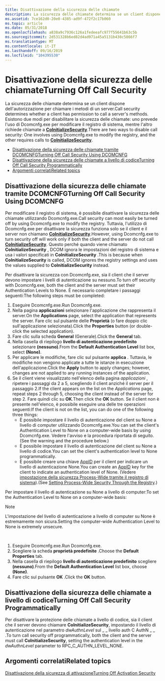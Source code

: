 ```yaml
---
title: Disattivazione della sicurezza delle chiamate
description: La sicurezza delle chiamate determina se un client dispone dell'autorizzazione per chiamare i metodi di un server. Esistono due modi per disabilitare la sicurezza delle chiamate, che prevede l'uso di Dcomcnfg.exe per modificare il registro di sistema, mentre l'altro richiede chiamate a CoInitializeSecurity.
ms.assetid: 7ce162d0-20e0-4385-ad9f-472f2c17b060
ms.topic: article
ms.date: 05/31/2018
ms.openlocfilehash: a838a9c7936c126a1fedeeafc977f55641b63c5b
ms.sourcegitcommit: 2d531328b6ed82d4ad971a45a5131b430c5866f7
ms.translationtype: MT
ms.contentlocale: it-IT
ms.lasthandoff: 09/16/2019
ms.locfileid: "104395530"
---
```

# <a name="turning-off-call-security"></a><span data-ttu-id="9d551-104">Disattivazione della sicurezza delle chiamate</span><span class="sxs-lookup"><span data-stu-id="9d551-104">Turning Off Call Security</span></span>

<span data-ttu-id="9d551-105">La sicurezza delle chiamate determina se un client dispone dell'autorizzazione per chiamare i metodi di un server.</span><span class="sxs-lookup"><span data-stu-id="9d551-105">Call security determines whether a client has permission to call a server's methods.</span></span> <span data-ttu-id="9d551-106">Esistono due modi per disabilitare la sicurezza delle chiamate: uno prevede l'uso di Dcomcnfg.exe per modificare il registro di sistema, mentre l'altro richiede chiamate a [**CoInitializeSecurity**](/windows/desktop/api/combaseapi/nf-combaseapi-coinitializesecurity).</span><span class="sxs-lookup"><span data-stu-id="9d551-106">There are two ways to disable call security: One involves using Dcomcnfg.exe to modify the registry, and the other requires calls to [**CoInitializeSecurity**](/windows/desktop/api/combaseapi/nf-combaseapi-coinitializesecurity).</span></span>

-   [<span data-ttu-id="9d551-107">Disattivazione della sicurezza delle chiamate tramite DCOMCNFG</span><span class="sxs-lookup"><span data-stu-id="9d551-107">Turning Off Call Security Using DCOMCNFG</span></span>](#turning-off-call-security-using-dcomcnfg)
-   [<span data-ttu-id="9d551-108">Disattivazione della sicurezza delle chiamate a livello di codice</span><span class="sxs-lookup"><span data-stu-id="9d551-108">Turning Off Call Security Programmatically</span></span>](#turning-off-call-security-programmatically)
-   [<span data-ttu-id="9d551-109">Argomenti correlati</span><span class="sxs-lookup"><span data-stu-id="9d551-109">Related topics</span></span>](#related-topics)

## <a name="turning-off-call-security-using-dcomcnfg"></a><span data-ttu-id="9d551-110">Disattivazione della sicurezza delle chiamate tramite DCOMCNFG</span><span class="sxs-lookup"><span data-stu-id="9d551-110">Turning Off Call Security Using DCOMCNFG</span></span>

<span data-ttu-id="9d551-111">Per modificare il registro di sistema, è possibile disattivare la sicurezza delle chiamate utilizzando Dcomcnfg.exe.</span><span class="sxs-lookup"><span data-stu-id="9d551-111">Call security can most easily be turned off by using Dcomcnfg.exe to modify the registry.</span></span> <span data-ttu-id="9d551-112">Tuttavia, l'utilizzo di Dcomcnfg.exe per disattivare la sicurezza funziona solo se il client e il server non chiamano [**CoInitializeSecurity**](/windows/desktop/api/combaseapi/nf-combaseapi-coinitializesecurity).</span><span class="sxs-lookup"><span data-stu-id="9d551-112">However, using Dcomcnfg.exe to turn security off will work only if both the client and the server do not call [**CoInitializeSecurity**](/windows/desktop/api/combaseapi/nf-combaseapi-coinitializesecurity).</span></span> <span data-ttu-id="9d551-113">Questo perché quando viene chiamato **CoInitializeSecurity** , DCOM ignora le impostazioni del registro di sistema e usa i valori specificati in **CoInitializeSecurity** .</span><span class="sxs-lookup"><span data-stu-id="9d551-113">This is because when **CoInitializeSecurity** is called, DCOM ignores the registry settings and uses the values supplied to **CoInitializeSecurity** instead.</span></span>

<span data-ttu-id="9d551-114">Per disattivare la sicurezza con Dcomcnfg.exe, sia il client che il server devono impostare i livelli di autenticazione su nessuno.</span><span class="sxs-lookup"><span data-stu-id="9d551-114">To turn off security with Dcomcnfg.exe, both the client and the server must set their Authentication Levels to None.</span></span> <span data-ttu-id="9d551-115">È necessario completare i passaggi seguenti:</span><span class="sxs-lookup"><span data-stu-id="9d551-115">The following steps must be completed:</span></span>

1.  <span data-ttu-id="9d551-116">Eseguire Dcomcnfg.exe.</span><span class="sxs-lookup"><span data-stu-id="9d551-116">Run Dcomcnfg.exe.</span></span>
2.  <span data-ttu-id="9d551-117">Nella pagina **applicazioni** selezionare l'applicazione che rappresenta il server.</span><span class="sxs-lookup"><span data-stu-id="9d551-117">On the **Applications** page, select the application that represents the server.</span></span> <span data-ttu-id="9d551-118">Fare clic sul pulsante delle **Proprietà** (o fare doppio clic sull'applicazione selezionata).</span><span class="sxs-lookup"><span data-stu-id="9d551-118">Click the **Properties** button (or double-click the selected application).</span></span>
3.  <span data-ttu-id="9d551-119">Fare clic sulla scheda **General** (Generale).</span><span class="sxs-lookup"><span data-stu-id="9d551-119">Click the **General** tab.</span></span>
4.  <span data-ttu-id="9d551-120">Nella casella di riepilogo **livello di autenticazione predefinito** selezionare **(nessuno)**.</span><span class="sxs-lookup"><span data-stu-id="9d551-120">From the **Default Authentication Level** list box, select **(None)**.</span></span>
5.  <span data-ttu-id="9d551-121">Per applicare le modifiche, fare clic sul pulsante **applica** . Tuttavia, le modifiche non vengono applicate a tutte le istanze in esecuzione dell'applicazione.</span><span class="sxs-lookup"><span data-stu-id="9d551-121">Click the **Apply** button to apply changes; however, changes are not applied to any running instances of the application.</span></span>
6.  <span data-ttu-id="9d551-122">Se il client viene visualizzato nell'elenco della pagina *applicazioni* , ripetere i passaggi da 2 a 5, scegliendo il client anziché il server per il passaggio 2.</span><span class="sxs-lookup"><span data-stu-id="9d551-122">If the client appears on the list on the *Applications* page, repeat steps 2 through 5, choosing the client instead of the server for step 2.</span></span> <span data-ttu-id="9d551-123">Fare quindi clic su **OK**.</span><span class="sxs-lookup"><span data-stu-id="9d551-123">Then click the **OK** button.</span></span> <span data-ttu-id="9d551-124">Se il client non è presente nell'elenco, è possibile eseguire una delle tre operazioni seguenti:</span><span class="sxs-lookup"><span data-stu-id="9d551-124">If the client is not on the list, you can do one of the following three things:</span></span>
    -   <span data-ttu-id="9d551-125">È possibile impostare il livello di autenticazione del client su None a livello di computer utilizzando Dcomcnfg.exe.</span><span class="sxs-lookup"><span data-stu-id="9d551-125">You can set the client's Authentication Level to None on a computer-wide basis by using Dcomcnfg.exe.</span></span> <span data-ttu-id="9d551-126">Vedere l'avviso e la procedura riportata di seguito.</span><span class="sxs-lookup"><span data-stu-id="9d551-126">(See the warning and the procedure below.)</span></span>
    -   <span data-ttu-id="9d551-127">È possibile impostare il livello di autenticazione del client su None a livello di codice.</span><span class="sxs-lookup"><span data-stu-id="9d551-127">You can set the client's authentication level to None programmatically.</span></span>
    -   <span data-ttu-id="9d551-128">È possibile creare una chiave [AppID](appid-key.md) per il client per indicare un livello di autenticazione None.</span><span class="sxs-lookup"><span data-stu-id="9d551-128">You can create an [AppID](appid-key.md) key for the client to indicate an authentication level of None.</span></span> <span data-ttu-id="9d551-129">(Vedere [impostazione della sicurezza Process-Wide tramite il registro di sistema](setting-processwide-security-through-the-registry.md)).</span><span class="sxs-lookup"><span data-stu-id="9d551-129">(See [Setting Process-Wide Security Through the Registry](setting-processwide-security-through-the-registry.md).)</span></span>

<span data-ttu-id="9d551-130">Per impostare il livello di autenticazione su None a livello di computer:</span><span class="sxs-lookup"><span data-stu-id="9d551-130">To set the Authentication Level to None on a computer-wide basis:</span></span>

> [!Note]  
> <span data-ttu-id="9d551-131">L'impostazione del livello di autenticazione a livello di computer su None è estremamente non sicura.</span><span class="sxs-lookup"><span data-stu-id="9d551-131">Setting the computer-wide Authentication Level to None is extremely unsecure.</span></span>

 

1.  <span data-ttu-id="9d551-132">Eseguire Dcomcnfg.exe.</span><span class="sxs-lookup"><span data-stu-id="9d551-132">Run Dcomcnfg.exe.</span></span>
2.  <span data-ttu-id="9d551-133">Scegliere la scheda **proprietà predefinite** .</span><span class="sxs-lookup"><span data-stu-id="9d551-133">Choose the **Default Properties** tab.</span></span>
3.  <span data-ttu-id="9d551-134">Nella casella di riepilogo **livello di autenticazione predefinito** scegliere **(nessuno)**.</span><span class="sxs-lookup"><span data-stu-id="9d551-134">From the **Default Authentication Level** list box, choose **(None)**.</span></span>
4.  <span data-ttu-id="9d551-135">Fare clic sul pulsante **OK** .</span><span class="sxs-lookup"><span data-stu-id="9d551-135">Click the **OK** button.</span></span>

## <a name="turning-off-call-security-programmatically"></a><span data-ttu-id="9d551-136">Disattivazione della sicurezza delle chiamate a livello di codice</span><span class="sxs-lookup"><span data-stu-id="9d551-136">Turning Off Call Security Programmatically</span></span>

<span data-ttu-id="9d551-137">Per disattivare la protezione delle chiamate a livello di codice, sia il client che il server devono chiamare **CoInitializeSecurity**, impostando il livello di autenticazione nel parametro *dwAuthnLevel* sul \_ \_ livello auth C AuthN \_ \_ .</span><span class="sxs-lookup"><span data-stu-id="9d551-137">To turn call security off programmatically, both the client and the server must call **CoInitializeSecurity**, setting the authentication level in the *dwAuthnLevel* parameter to RPC\_C\_AUTHN\_LEVEL\_NONE.</span></span>

## <a name="related-topics"></a><span data-ttu-id="9d551-138">Argomenti correlati</span><span class="sxs-lookup"><span data-stu-id="9d551-138">Related topics</span></span>

<dl> <dt>

[<span data-ttu-id="9d551-139">Disattivazione della sicurezza di attivazione</span><span class="sxs-lookup"><span data-stu-id="9d551-139">Turning Off Activation Security</span></span>](turning-off-activation-security.md)
</dt> </dl>

 

 




